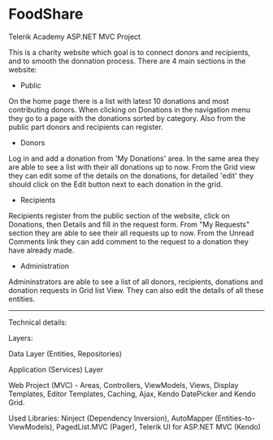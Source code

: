 FoodShare
==================

Telerik Academy ASP.NET MVC Project

This is a charity website which goal is to connect donors and recipients, and to smooth the donnation process. There are 4 main sections in the website:

- Public 

On the home page there is a list with latest 10 donations and most contributing donors. When clicking on Donations in the navigation menu they go to a page with the donations sorted by category. Also from the public part donors and recipients can register. 

- Donors 

Log in and add a donation from 'My Donations' area. In the same area they are able to see a list with their all donations up to now. From the Grid view they can edit some of the details on the donations, for detailed 'edit' they should click on the Edit button next to each donation in the grid.   

- Recipients

Recipients register from the public section of the website, click on Donations, then Details and fill in the request form. From "My Requests" section they are able to see their all requests up to now. From the Unread Comments link they can add comment to the request to a donation they have already made. 


- Administration

Admininstrators are able to see a list of all donors, recipients, donations and donation requests in Grid list View. They can also edit the details of all these entities.

----------------------

Technical details: 

Layers: 

Data Layer (Entities, Repositories)

Application (Services) Layer

Web Project (MVC) - Areas, Controllers, ViewModels, Views, Display Templates, Editor Templates, Caching, Ajax, Kendo DatePicker and Kendo Grid.


Used Libraries: Ninject (Dependency Inversion), AutoMapper (Entities-to-ViewModels), PagedList.MVC (Pager), Telerik UI for ASP.NET MVC (Kendo)